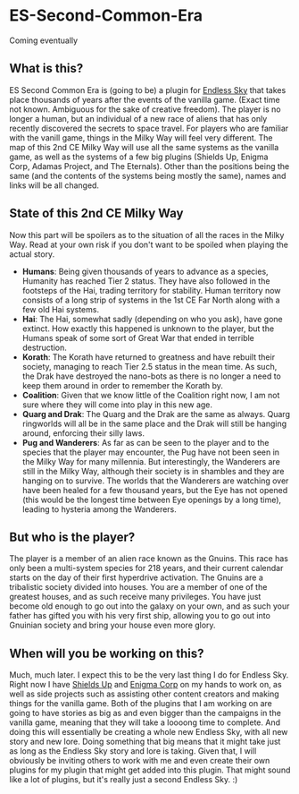 # ES-Second-Common-Era
Coming eventually

## What is this?
ES Second Common Era is (going to be) a plugin for [Endless Sky](https://github.com/endless-sky/endless-sky) that takes place thousands of years after the events of the vanilla game. (Exact time not known. Ambiguous for the sake of creative freedom).
The player is no longer a human, but an individual of a new race of aliens that has only recently discovered the secrets to space travel. For players who are familiar with the vanill game, things in the Milky Way will feel very different.
The map of this 2nd CE Milky Way will use all the same systems as the vanilla game, as well as the systems of a few big plugins (Shields Up, Enigma Corp, Adamas Project, and The Eternals). Other than the positions being the same (and the contents of the systems being mostly the same), names and links will be all changed.

## State of this 2nd CE Milky Way
Now this part will be spoilers as to the situation of all the races in the Milky Way. Read at your own risk if you don't want to be spoiled when playing the actual story.

* **Humans**: Being given thousands of years to advance as a species, Humanity has reached Tier 2 status. They have also followed in the footsteps of the Hai, trading territory for stability. Human territory now consists of a long strip of systems in the 1st CE Far North along with a few old Hai systems.
* **Hai**: The Hai, somewhat sadly (depending on who you ask), have gone extinct. How exactly this happened is unknown to the player, but the Humans speak of some sort of Great War that ended in terrible destruction.
* **Korath**: The Korath have returned to greatness and have rebuilt their society, managing to reach Tier 2.5 status in the mean time. As such, the Drak have destroyed the nano-bots as there is no longer a need to keep them around in order to remember the Korath by.
* **Coalition**: Given that we know little of the Coalition right now, I am not sure where they will come into play in this new age.
* **Quarg and Drak**: The Quarg and the Drak are the same as always. Quarg ringworlds will all be in the same place and the Drak will still be hanging around, enforcing their silly laws.
* **Pug and Wanderers**: As far as can be seen to the player and to the species that the player may encounter, the Pug have not been seen in the Milky Way for many millennia. But interestingly, the Wanderers are still in the Milky Way, although their society is in shambles and they are hanging on to survive. The worlds that the Wanderers are watching over have been healed for a few thousand years, but the Eye has not opened (this would be the longest time between Eye openings by a long time), leading to hysteria among the Wanderers.

## But who is the player?
The player is a member of an alien race known as the Gnuins. This race has only been a multi-system species for 218 years, and their current calendar starts on the day of their first hyperdrive activation.
The Gnuins are a tribalistic society divided into houses. You are a member of one of the greatest houses, and as such receive many privileges. 
You have just become old enough to go out into the galaxy on your own, and as such your father has gifted you with his very first ship, allowing you to go out into Gnuinian society and bring your house even more glory.

## When will you be working on this?
Much, much later. I expect this to be the very last thing I do for Endless Sky. Right now I have [Shields Up](https://github.com/Amazinite/Shields-Up) and [Enigma Corp](https://github.com/Amazinite/Enigma-Corp) on my hands to work on, as well as side projects such as assisting other content creators and making things for the vanilla game. Both of the plugins that I am working on are going to have stories as big as and even bigger than the campaigns in the vanilla game, meaning that they will take a loooong time to complete. And doing this will essentially be creating a whole new Endless Sky, with all new story and new lore. Doing something that big means that it might take just as long as the Endless Sky story and lore is taking. Given that, I will obviously be inviting others to work with me and even create their own plugins for my plugin that might get added into this plugin. That might sound like a lot of plugins, but it's really just a second Endless Sky. :)
